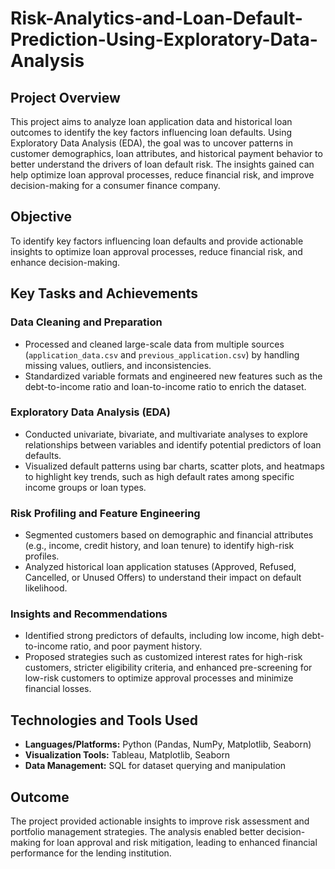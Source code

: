 # Risk-Analytics-and-Loan-Default-Prediction-Using-Exploratory-Data-Analysis

## Project Overview
This project aims to analyze loan application data and historical loan outcomes to identify the key factors influencing loan defaults. Using Exploratory Data Analysis (EDA), the goal was to uncover patterns in customer demographics, loan attributes, and historical payment behavior to better understand the drivers of loan default risk. The insights gained can help optimize loan approval processes, reduce financial risk, and improve decision-making for a consumer finance company.

## Objective
To identify key factors influencing loan defaults and provide actionable insights to optimize loan approval processes, reduce financial risk, and enhance decision-making.

## Key Tasks and Achievements

### Data Cleaning and Preparation
- Processed and cleaned large-scale data from multiple sources (`application_data.csv` and `previous_application.csv`) by handling missing values, outliers, and inconsistencies.
- Standardized variable formats and engineered new features such as the debt-to-income ratio and loan-to-income ratio to enrich the dataset.

### Exploratory Data Analysis (EDA)
- Conducted univariate, bivariate, and multivariate analyses to explore relationships between variables and identify potential predictors of loan defaults.
- Visualized default patterns using bar charts, scatter plots, and heatmaps to highlight key trends, such as high default rates among specific income groups or loan types.

### Risk Profiling and Feature Engineering
- Segmented customers based on demographic and financial attributes (e.g., income, credit history, and loan tenure) to identify high-risk profiles.
- Analyzed historical loan application statuses (Approved, Refused, Cancelled, or Unused Offers) to understand their impact on default likelihood.

### Insights and Recommendations
- Identified strong predictors of defaults, including low income, high debt-to-income ratio, and poor payment history.
- Proposed strategies such as customized interest rates for high-risk customers, stricter eligibility criteria, and enhanced pre-screening for low-risk customers to optimize approval processes and minimize financial losses.

## Technologies and Tools Used
- **Languages/Platforms:** Python (Pandas, NumPy, Matplotlib, Seaborn)
- **Visualization Tools:** Tableau, Matplotlib, Seaborn
- **Data Management:** SQL for dataset querying and manipulation

## Outcome
The project provided actionable insights to improve risk assessment and portfolio management strategies. The analysis enabled better decision-making for loan approval and risk mitigation, leading to enhanced financial performance for the lending institution.

